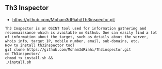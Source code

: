 ## Th3 Inspector
*  https://github.com/Moham3dRiahi/Th3inspector.git
```
Th3 Inspector is an OSINT tool used for information gathering and reconnaissance which is available on Github. One can easily find a lot of information about the target, such as details about the server, whois info, target IP, mobile number, email, sub-domains, etc.
How to install th3inspector tool
git clone https://github.com/Moham3dRiahi/Th3inspector.git
cd Th3inspector/ 
chmod +x install.sh && 
./install.sh
```
